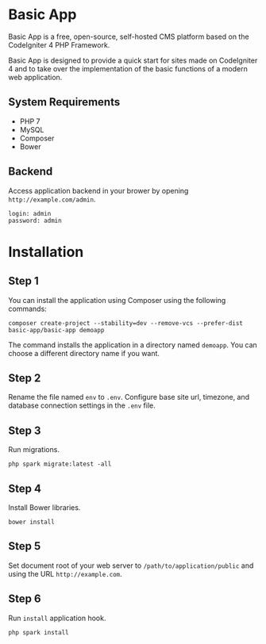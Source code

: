 Basic App
=========

Basic App is a free, open-source, self-hosted CMS platform based on the CodeIgniter 4 PHP Framework.

Basic App is designed to provide a quick start for sites made on CodeIgniter 4 and to take over the implementation of the basic functions of a modern web application.

## System Requirements

- PHP 7
- MySQL
- Composer
- Bower

## Backend

Access application backend in your brower by opening `http://example.com/admin`.
```
login: admin
password: admin
```

Installation
============

## Step 1

You can install the application using Composer using the following commands:

    composer create-project --stability=dev --remove-vcs --prefer-dist basic-app/basic-app demoapp

The command installs the application in a directory named `demoapp`. You can choose a different directory name if you want.

## Step 2

Rename the file named `env` to `.env`. Configure base site url, timezone, and database connection settings in the `.env` file.

## Step 3

Run migrations.

    php spark migrate:latest -all
    
## Step 4

Install Bower libraries.

    bower install
    
## Step 5

Set document root of your web server to `/path/to/application/public` and using the URL `http://example.com`.
   
## Step 6

Run `install` application hook.

    php spark install